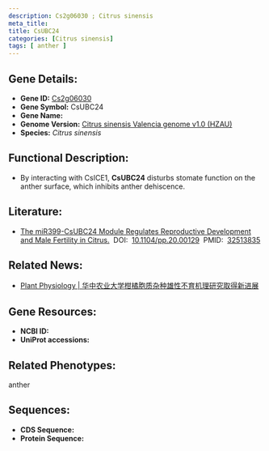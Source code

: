 ```yaml
---
description: Cs2g06030 ; Citrus sinensis
meta_title:
title: CsUBC24
categories: [Citrus sinensis]
tags: [ anther ]
---
```


## Gene Details:
- **Gene ID:**	[Cs2g06030]()
- **Gene Symbol:** CsUBC24
- **Gene Name:** 
- **Genome Version:** [Citrus sinensis Valencia genome v1.0 (HZAU)]()
- **Species:** *Citrus sinensis*

## Functional Description:
   - By interacting with CsICE1, **CsUBC24** disturbs stomate function on the anther surface, which inhibits anther dehiscence.

## Literature:
   - [The miR399-CsUBC24 Module Regulates Reproductive Development and Male Fertility in Citrus.]( https://academic.oup.com/plphys/article/183/4/1681/6118500?login=true#supplementary-data)&nbsp;&nbsp;DOI:&nbsp;&nbsp;[10.1104/pp.20.00129](https://academic.oup.com/plphys/article/183/4/1681/6118500?login=true#supplementary-data)&nbsp;&nbsp;PMID:&nbsp;&nbsp;[32513835](https://pubmed.ncbi.nlm.nih.gov/32513835/)

## Related News:
   - [Plant Physiology | 华中农业大学柑橘胞质杂种雄性不育机理研究取得新进展](https://mp.weixin.qq.com/s?__biz=Mzg3MDEwNDEyMg==&mid=2247490260&idx=1&sn=95c0334bea35fac022ea26b581703b6b&chksm=ce93b781f9e43e97920f53262bae74c0fc30b01fd5c5c7bc3d19b03bf2e5dadb8c4ca6a517a1&scene=27#wechat_redirect)

## Gene Resources:
- **NCBI ID:** [](https://www.ncbi.nlm.nih.gov/gene/?term=)
- **UniProt accessions:** [](https://www.uniprot.org/uniprotkb//entry)

## Related Phenotypes:
anther

## Sequences:
- **CDS Sequence:**
- **Protein Sequence:**
